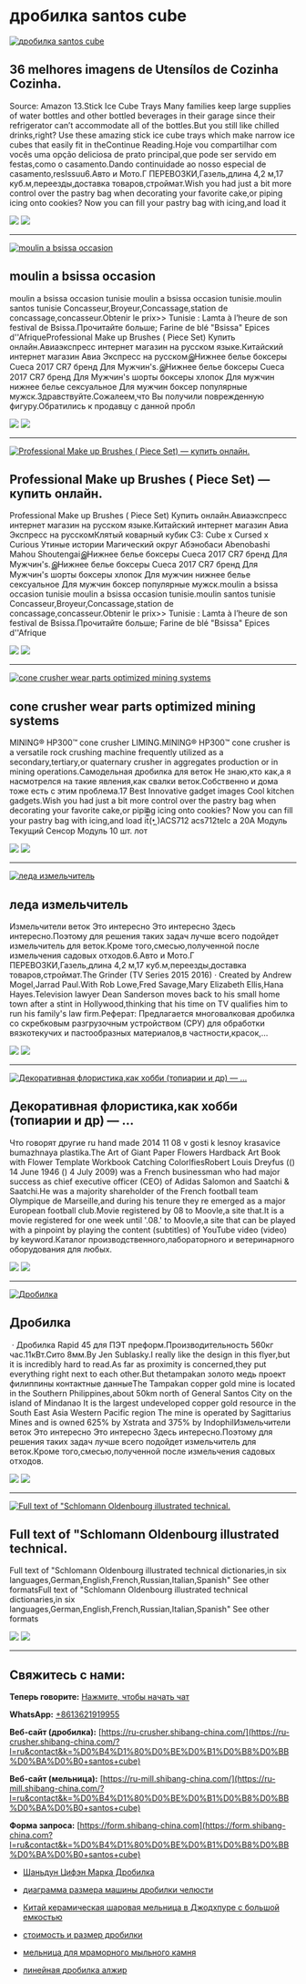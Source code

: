 # дробилка santos cube

<a href="https://swt.shibang-china.com/?l=ru&img&k=%D0%B4%D1%80%D0%BE%D0%B1%D0%B8%D0%BB%D0%BA%D0%B0+santos+cube" target="_blank">![дробилка santos cube](http://static.shibang-china.com/all-800x300/327.jpg)</a>

## 36 melhores imagens de Utens&#237;los de Cozinha Cozinha.
Source: Amazon 13.Stick Ice Cube Trays Many families keep large supplies of water bottles and other bottled beverages in their garage since their refrigerator can’t accommodate all of the bottles.But you still like chilled drinks,right? Use these amazing stick ice cube trays which make narrow ice cubes that easily fit in theContinue Reading.Hoje vou compartilhar com voc&#234;s uma op&#231;&#227;o deliciosa de prato principal,que pode ser servido em festas,como o casamento.Dando continuidade ao nosso especial de casamento,resIssuu6.Авто и Мото.Г ПЕРЕВОЗКИ,Газель,длина 4,2 м,17 куб.м,переезды,доставка товаров,строймат.Wish you had just a bit more control over the pastry bag when decorating your favorite cake,or piping icing onto cookies? Now you can fill your pastry bag with icing,and load it


<a href="https://whatsapp.shibangsoft.com/WhatsApp.php" target="_blank" title="WhatsApp">![](http://static.shibang-china.com/icon/whatsapp.png)</a> <a href="https://swt.shibang-china.com/?l=ru&icon&k=%D0%B4%D1%80%D0%BE%D0%B1%D0%B8%D0%BB%D0%BA%D0%B0+santos+cube" target="_blank">![](http://static.shibang-china.com/icon/chat-ru.png)</a>

---

<a href="https://swt.shibang-china.com/?l=ru&img&k=%D0%B4%D1%80%D0%BE%D0%B1%D0%B8%D0%BB%D0%BA%D0%B0+santos+cube" target="_blank">![moulin a bsissa occasion](http://static.shibang-china.com/all-800x300/1217.jpg)</a>

## moulin a bsissa occasion
moulin a bsissa occasion tunisie moulin a bsissa occasion tunisie.moulin santos tunisie Concasseur,Broyeur,Concassage,station de concassage,concasseur.Obtenir le prix&gt;&gt; Tunisie : Lamta &#224; l’heure de son festival de Bsissa.Прочитайте больше; Farine de bl&#233; &quot;Bsissa&quot; Epices d''AfriqueProfessional Make up Brushes ( Piece Set) Купить онлайн.Авиаэкспресс интернет магазин на русском языке.Китайский интернет магазин Авиа Экспресс на русскомஇНижнее белье боксеры Cueca 2017 CR7 бренд Для Мужчин's.இНижнее белье боксеры Cueca 2017 CR7 бренд Для Мужчин's шорты боксеры хлопок Для мужчин нижнее белье сексуальное Для мужчин боксер популярные мужск.Здравствуйте.Сожалеем,что Вы получили поврежденную фигуру.Обратились к продавцу с данной пробл


<a href="https://whatsapp.shibangsoft.com/WhatsApp.php" target="_blank" title="WhatsApp">![](http://static.shibang-china.com/icon/whatsapp.png)</a> <a href="https://swt.shibang-china.com/?l=ru&icon&k=%D0%B4%D1%80%D0%BE%D0%B1%D0%B8%D0%BB%D0%BA%D0%B0+santos+cube" target="_blank">![](http://static.shibang-china.com/icon/chat-ru.png)</a>

---

<a href="https://swt.shibang-china.com/?l=ru&img&k=%D0%B4%D1%80%D0%BE%D0%B1%D0%B8%D0%BB%D0%BA%D0%B0+santos+cube" target="_blank">![Professional Make up Brushes ( Piece Set) — купить онлайн.](http://static.shibang-china.com/all-800x300/1003.jpg)</a>

## Professional Make up Brushes ( Piece Set) — купить онлайн.
Professional Make up Brushes ( Piece Set) Купить онлайн.Авиаэкспресс интернет магазин на русском языке.Китайский интернет магазин Авиа Экспресс на русскомКлятый коварный кубик C3: Cube x Cursed x Curious Утиные истории Магический округ Абэнобаси Abenobashi Mahou ShoutengaiஇНижнее белье боксеры Cueca 2017 CR7 бренд Для Мужчин's.இНижнее белье боксеры Cueca 2017 CR7 бренд Для Мужчин's шорты боксеры хлопок Для мужчин нижнее белье сексуальное Для мужчин боксер популярные мужск.moulin a bsissa occasion tunisie moulin a bsissa occasion tunisie.moulin santos tunisie Concasseur,Broyeur,Concassage,station de concassage,concasseur.Obtenir le prix&gt;&gt; Tunisie : Lamta &#224; l’heure de son festival de Bsissa.Прочитайте больше; Farine de bl&#233; &quot;Bsissa&quot; Epices d''Afrique


<a href="https://whatsapp.shibangsoft.com/WhatsApp.php" target="_blank" title="WhatsApp">![](http://static.shibang-china.com/icon/whatsapp.png)</a> <a href="https://swt.shibang-china.com/?l=ru&icon&k=%D0%B4%D1%80%D0%BE%D0%B1%D0%B8%D0%BB%D0%BA%D0%B0+santos+cube" target="_blank">![](http://static.shibang-china.com/icon/chat-ru.png)</a>

---

<a href="https://swt.shibang-china.com/?l=ru&img&k=%D0%B4%D1%80%D0%BE%D0%B1%D0%B8%D0%BB%D0%BA%D0%B0+santos+cube" target="_blank">![cone crusher wear parts optimized mining systems](http://static.shibang-china.com/all-800x300/1505.jpg)</a>

## cone crusher wear parts optimized mining systems
MINING&#174; HP300™ cone crusher LIMING.MINING&#174; HP300™ cone crusher is a versatile rock crushing machine frequently utilized as a secondary,tertiary,or quaternary crusher in aggregates production or in mining operations.Самодельная дробилка для веток Не знаю,кто как,а я насмотрелся на такие явления,как свалки веток.Собственно и дома тоже есть с этим проблема.17 Best Innovative gadget images Cool kitchen gadgets.Wish you had just a bit more control over the pastry bag when decorating your favorite cake,or piping icing onto cookies? Now you can fill your pastry bag with icing,and load it̿̿̿(•̪ )ACS712 acs712telc a 20A Модуль Текущий Сенсор Модуль 10 шт. лот


<a href="https://whatsapp.shibangsoft.com/WhatsApp.php" target="_blank" title="WhatsApp">![](http://static.shibang-china.com/icon/whatsapp.png)</a> <a href="https://swt.shibang-china.com/?l=ru&icon&k=%D0%B4%D1%80%D0%BE%D0%B1%D0%B8%D0%BB%D0%BA%D0%B0+santos+cube" target="_blank">![](http://static.shibang-china.com/icon/chat-ru.png)</a>

---

<a href="https://swt.shibang-china.com/?l=ru&img&k=%D0%B4%D1%80%D0%BE%D0%B1%D0%B8%D0%BB%D0%BA%D0%B0+santos+cube" target="_blank">![леда измельчитель](http://static.shibang-china.com/all-800x300/312.jpg)</a>

## леда измельчитель
Измельчители веток Это интересно Это интересно Здесь интересно.Поэтому для решения таких задач лучше всего подойдет измельчитель для веток.Кроме того,смесью,полученной после измельчения садовых отходов.6.Авто и Мото.Г ПЕРЕВОЗКИ,Газель,длина 4,2 м,17 куб.м,переезды,доставка товаров,строймат.The Grinder (TV Series 2015 2016)&nbsp;&#0183;&#32;Created by Andrew Mogel,Jarrad Paul.With Rob Lowe,Fred Savage,Mary Elizabeth Ellis,Hana Hayes.Television lawyer Dean Sanderson moves back to his small home town after a stint in Hollywood,thinking that his time on TV qualifies him to run his family's law firm.Реферат: Предлагается многовалковая дробилка со скребковым разгрузочным устройством (СРУ) для обработки вязкотекучих и пастообразных материалов,в частности,красок,…


<a href="https://whatsapp.shibangsoft.com/WhatsApp.php" target="_blank" title="WhatsApp">![](http://static.shibang-china.com/icon/whatsapp.png)</a> <a href="https://swt.shibang-china.com/?l=ru&icon&k=%D0%B4%D1%80%D0%BE%D0%B1%D0%B8%D0%BB%D0%BA%D0%B0+santos+cube" target="_blank">![](http://static.shibang-china.com/icon/chat-ru.png)</a>

---

<a href="https://swt.shibang-china.com/?l=ru&img&k=%D0%B4%D1%80%D0%BE%D0%B1%D0%B8%D0%BB%D0%BA%D0%B0+santos+cube" target="_blank">![Декоративная флористика,как хобби (топиарии и др) — …](http://static.shibang-china.com/all-800x300/707.jpg)</a>

## Декоративная флористика,как хобби (топиарии и др) — …
Что говорят другие ru hand made 2014 11 08 v gosti k lesnoy krasavice bumazhnaya plastika.The Art of Giant Paper Flowers Hardback Art Book with Flower Template Workbook Catching ColorlfiesRobert Louis Dreyfus (() 14 June 1946 () 4 July 2009) was a French businessman who had major success as chief executive officer (CEO) of Adidas Salomon and Saatchi &amp; Saatchi.He was a majority shareholder of the French football team Olympique de Marseille,and during his tenure they re emerged as a major European football club.Movie registered by 08 to Moovle,a site that.It is a movie registered for one week until '.08.' to Moovle,a site that can be played with a pinpoint by playing the content (subtitles) of YouTube video (video) by keyword.Каталог производственного,лабораторного и ветеринарного оборудования для любых.


<a href="https://whatsapp.shibangsoft.com/WhatsApp.php" target="_blank" title="WhatsApp">![](http://static.shibang-china.com/icon/whatsapp.png)</a> <a href="https://swt.shibang-china.com/?l=ru&icon&k=%D0%B4%D1%80%D0%BE%D0%B1%D0%B8%D0%BB%D0%BA%D0%B0+santos+cube" target="_blank">![](http://static.shibang-china.com/icon/chat-ru.png)</a>

---

<a href="https://swt.shibang-china.com/?l=ru&img&k=%D0%B4%D1%80%D0%BE%D0%B1%D0%B8%D0%BB%D0%BA%D0%B0+santos+cube" target="_blank">![Дробилка](http://static.shibang-china.com/all-800x300/761.jpg)</a>

## Дробилка
&nbsp;&#0183;&#32;Дробилка Rapid 45 для ПЭТ преформ.Производительность 560кг час.11кВт.Сито 8мм.By Jen Sublasky.I really like the design in this flyer,but it is incredibly hard to read.As far as proximity is concerned,they put everything right next to each other.But thetampakan золото медь проект филиппины контактные данныеThe Tampakan copper gold mine is located in the Southern Philippines,about 50km north of General Santos City on the island of Mindanao It is the largest undeveloped copper gold resource in the South East Asia Western Pacific region The mine is operated by Sagittarius Mines and is owned 625% by Xstrata and 375% by IndophilИзмельчители веток Это интересно Это интересно Здесь интересно.Поэтому для решения таких задач лучше всего подойдет измельчитель для веток.Кроме того,смесью,полученной после измельчения садовых отходов.


<a href="https://whatsapp.shibangsoft.com/WhatsApp.php" target="_blank" title="WhatsApp">![](http://static.shibang-china.com/icon/whatsapp.png)</a> <a href="https://swt.shibang-china.com/?l=ru&icon&k=%D0%B4%D1%80%D0%BE%D0%B1%D0%B8%D0%BB%D0%BA%D0%B0+santos+cube" target="_blank">![](http://static.shibang-china.com/icon/chat-ru.png)</a>

---

<a href="https://swt.shibang-china.com/?l=ru&img&k=%D0%B4%D1%80%D0%BE%D0%B1%D0%B8%D0%BB%D0%BA%D0%B0+santos+cube" target="_blank">![Full text of &quot;Schlomann Oldenbourg illustrated technical.](http://static.shibang-china.com/all-800x300/763.jpg)</a>

## Full text of &quot;Schlomann Oldenbourg illustrated technical.
Full text of &quot;Schlomann Oldenbourg illustrated technical dictionaries,in six languages,German,English,French,Russian,Italian,Spanish&quot; See other formatsFull text of &quot;Schlomann Oldenbourg illustrated technical dictionaries,in six languages,German,English,French,Russian,Italian,Spanish&quot; See other formats

<a href="https://whatsapp.shibangsoft.com/WhatsApp.php" target="_blank" title="WhatsApp">![](http://static.shibang-china.com/icon/whatsapp.png)</a> <a href="https://swt.shibang-china.com/?l=ru&icon&k=%D0%B4%D1%80%D0%BE%D0%B1%D0%B8%D0%BB%D0%BA%D0%B0+santos+cube" target="_blank">![](http://static.shibang-china.com/icon/chat-ru.png)</a>

---
## Свяжитесь с нами:

**Теперь говорите:** [Нажмите, чтобы начать чат](https://swt.shibang-china.com?l=ru&contact&k=%D0%B4%D1%80%D0%BE%D0%B1%D0%B8%D0%BB%D0%BA%D0%B0+santos+cube)

**WhatsApp:**  [+8613621919955](https://whatsapp.shibangsoft.com/WhatsApp.php)

**Веб-сайт (дробилка):** [https://ru-crusher.shibang-china.com/](https://ru-crusher.shibang-china.com/?l=ru&contact&k=%D0%B4%D1%80%D0%BE%D0%B1%D0%B8%D0%BB%D0%BA%D0%B0+santos+cube)

**Веб-сайт (мельница):** [https://ru-mill.shibang-china.com/](https://ru-mill.shibang-china.com/?l=ru&contact&k=%D0%B4%D1%80%D0%BE%D0%B1%D0%B8%D0%BB%D0%BA%D0%B0+santos+cube)

**Форма запроса:** [https://form.shibang-china.com](https://form.shibang-china.com?l=ru&contact&k=%D0%B4%D1%80%D0%BE%D0%B1%D0%B8%D0%BB%D0%BA%D0%B0+santos+cube)

* [Шаньдун Цифэн Марка Дробилка](../133/%D0%A8%D0%B0%D0%BD%D1%8C%D0%B4%D1%83%D0%BD%20%D0%A6%D0%B8%D1%84%D1%8D%D0%BD%20%D0%9C%D0%B0%D1%80%D0%BA%D0%B0%20%D0%94%D1%80%D0%BE%D0%B1%D0%B8%D0%BB%D0%BA%D0%B0.md)

* [диаграмма размера машины дробилки челюсти](../132/%D0%B4%D0%B8%D0%B0%D0%B3%D1%80%D0%B0%D0%BC%D0%BC%D0%B0%20%D1%80%D0%B0%D0%B7%D0%BC%D0%B5%D1%80%D0%B0%20%D0%BC%D0%B0%D1%88%D0%B8%D0%BD%D1%8B%20%D0%B4%D1%80%D0%BE%D0%B1%D0%B8%D0%BB%D0%BA%D0%B8%20%D1%87%D0%B5%D0%BB%D1%8E%D1%81%D1%82%D0%B8.md)

* [Китай керамическая шаровая мельница в Джодхпуре с большой емкостью](../134/%D0%9A%D0%B8%D1%82%D0%B0%D0%B9%20%D0%BA%D0%B5%D1%80%D0%B0%D0%BC%D0%B8%D1%87%D0%B5%D1%81%D0%BA%D0%B0%D1%8F%20%D1%88%D0%B0%D1%80%D0%BE%D0%B2%D0%B0%D1%8F%20%D0%BC%D0%B5%D0%BB%D1%8C%D0%BD%D0%B8%D1%86%D0%B0%20%D0%B2%20%D0%94%D0%B6%D0%BE%D0%B4%D1%85%D0%BF%D1%83%D1%80%D0%B5%20%D1%81%20%D0%B1%D0%BE%D0%BB%D1%8C%D1%88%D0%BE%D0%B9%20%D0%B5%D0%BC%D0%BA%D0%BE%D1%81%D1%82%D1%8C%D1%8E.md)

* [стоимость и размер дробилки](../131/%D1%81%D1%82%D0%BE%D0%B8%D0%BC%D0%BE%D1%81%D1%82%D1%8C%20%D0%B8%20%D1%80%D0%B0%D0%B7%D0%BC%D0%B5%D1%80%20%D0%B4%D1%80%D0%BE%D0%B1%D0%B8%D0%BB%D0%BA%D0%B8.md)

* [мельница для мраморного мыльного камня](../132/%D0%BC%D0%B5%D0%BB%D1%8C%D0%BD%D0%B8%D1%86%D0%B0%20%D0%B4%D0%BB%D1%8F%20%D0%BC%D1%80%D0%B0%D0%BC%D0%BE%D1%80%D0%BD%D0%BE%D0%B3%D0%BE%20%D0%BC%D1%8B%D0%BB%D1%8C%D0%BD%D0%BE%D0%B3%D0%BE%20%D0%BA%D0%B0%D0%BC%D0%BD%D1%8F.md)

* [линейная дробилка алжир](../133/%D0%BB%D0%B8%D0%BD%D0%B5%D0%B9%D0%BD%D0%B0%D1%8F%20%D0%B4%D1%80%D0%BE%D0%B1%D0%B8%D0%BB%D0%BA%D0%B0%20%D0%B0%D0%BB%D0%B6%D0%B8%D1%80.md)